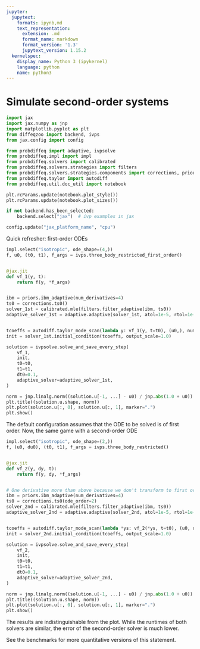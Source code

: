 ```yaml
---
jupyter:
  jupytext:
    formats: ipynb,md
    text_representation:
      extension: .md
      format_name: markdown
      format_version: '1.3'
      jupytext_version: 1.15.2
  kernelspec:
    display_name: Python 3 (ipykernel)
    language: python
    name: python3
---
```


# Simulate second-order systems

```python
import jax
import jax.numpy as jnp
import matplotlib.pyplot as plt
from diffeqzoo import backend, ivps
from jax.config import config

from probdiffeq import adaptive, ivpsolve
from probdiffeq.impl import impl
from probdiffeq.solvers import calibrated
from probdiffeq.solvers.strategies import filters
from probdiffeq.solvers.strategies.components import corrections, priors
from probdiffeq.taylor import autodiff
from probdiffeq.util.doc_util import notebook
```

```python
plt.rcParams.update(notebook.plot_style())
plt.rcParams.update(notebook.plot_sizes())
```

```python
if not backend.has_been_selected:
    backend.select("jax")  # ivp examples in jax

config.update("jax_platform_name", "cpu")
```

Quick refresher: first-order ODEs

```python
impl.select("isotropic", ode_shape=(4,))
f, u0, (t0, t1), f_args = ivps.three_body_restricted_first_order()


@jax.jit
def vf_1(y, t):
    return f(y, *f_args)


ibm = priors.ibm_adaptive(num_derivatives=4)
ts0 = corrections.ts0()
solver_1st = calibrated.mle(filters.filter_adaptive(ibm, ts0))
adaptive_solver_1st = adaptive.adaptive(solver_1st, atol=1e-5, rtol=1e-5)


tcoeffs = autodiff.taylor_mode_scan(lambda y: vf_1(y, t=t0), (u0,), num=4)
init = solver_1st.initial_condition(tcoeffs, output_scale=1.0)
```

```python
solution = ivpsolve.solve_and_save_every_step(
    vf_1,
    init,
    t0=t0,
    t1=t1,
    dt0=0.1,
    adaptive_solver=adaptive_solver_1st,
)
```

```python
norm = jnp.linalg.norm((solution.u[-1, ...] - u0) / jnp.abs(1.0 + u0))
plt.title((solution.u.shape, norm))
plt.plot(solution.u[:, 0], solution.u[:, 1], marker=".")
plt.show()
```

The default configuration assumes that the ODE to be solved is of first order.
Now, the same game with a second-order ODE

```python
impl.select("isotropic", ode_shape=(2,))
f, (u0, du0), (t0, t1), f_args = ivps.three_body_restricted()


@jax.jit
def vf_2(y, dy, t):
    return f(y, dy, *f_args)


# One derivative more than above because we don't transform to first order
ibm = priors.ibm_adaptive(num_derivatives=4)
ts0 = corrections.ts0(ode_order=2)
solver_2nd = calibrated.mle(filters.filter_adaptive(ibm, ts0))
adaptive_solver_2nd = adaptive.adaptive(solver_2nd, atol=1e-5, rtol=1e-5)


tcoeffs = autodiff.taylor_mode_scan(lambda *ys: vf_2(*ys, t=t0), (u0, du0), num=3)
init = solver_2nd.initial_condition(tcoeffs, output_scale=1.0)
```

```python
solution = ivpsolve.solve_and_save_every_step(
    vf_2,
    init,
    t0=t0,
    t1=t1,
    dt0=0.1,
    adaptive_solver=adaptive_solver_2nd,
)
```

```python
norm = jnp.linalg.norm((solution.u[-1, ...] - u0) / jnp.abs(1.0 + u0))
plt.title((solution.u.shape, norm))
plt.plot(solution.u[:, 0], solution.u[:, 1], marker=".")
plt.show()
```

The results are indistinguishable from the plot. While the runtimes of both solvers are similar, the error of the second-order solver is much lower. 

See the benchmarks for more quantitative versions of this statement.
